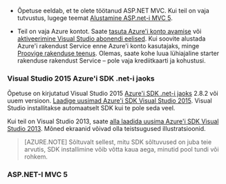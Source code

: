 * Õpetuse eeldab, et te olete töötanud ASP.NET MVC. Kui teil on vaja tutvustus, lugege teemat [Alustamine ASP.net-i MVC 5](http://www.asp.net/mvc/overview/getting-started/introduction/getting-started).

* Teil on vaja Azure kontot. Saate [tasuta Azure'i konto avamise](/pricing/free-trial/?WT.mc_id=A261C142F) või [aktiveerimine Visual Studio abonendi eelised](/pricing/member-offers/msdn-benefits-details/?WT.mc_id=A261C142F). Kui soovite alustada Azure'i rakendust Service enne Azure'i konto kasutajaks, minge [Proovige rakenduse teenus](http://go.microsoft.com/fwlink/?LinkId=523751). Olemas, saate kohe luua lühiajaline starter rakenduse rakendust Service – pole vaja krediitkaarti ja kohustusi.

### <a name="setupdevenv"></a>Visual Studio 2015 Azure'i SDK .net-i jaoks

Õpetuse on kirjutatud Visual Studio 2015 [Azure'i SDK .net-i jaoks](../articles/dotnet-sdk.md) 2.8.2 või uuem versioon. [Laadige uusimad Azure'i SDK Visual Studio 2015](http://go.microsoft.com/fwlink/?linkid=518003). Visual Studio installitakse automaatselt SDK kui te pole seda veel.

Kui teil on Visual Studio 2013, saate [alla laadida uusima Azure'i SDK Visual Studio 2013](http://go.microsoft.com/fwlink/?LinkID=324322). Mõned ekraanid võivad olla teistsugused illustratsioonid.

>[AZURE.NOTE] Sõltuvalt sellest, mitu SDK sõltuvused on juba teie arvutis, SDK installimine võib võtta kaua aega, minutid pool tundi või rohkem.

### <a name="aspnet-mvc-5"></a>ASP.NET-I MVC 5

